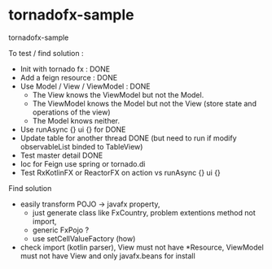 # tornadofx-sample
tornadofx-sample

To test / find solution :
- Init with tornado fx : DONE
- Add a feign resource : DONE
- Use Model / View / ViewModel : DONE
    - The View knows the ViewModel but not the Model.
    - The ViewModel knows the Model but not the View (store state and operations of the view)
    - The Model knows neither.
- Use runAsync {} ui {} for DONE
- Update table for another thread DONE (but need to run if modify observableList binded to TableView)
- Test master detail DONE
- Ioc for Feign use spring or tornado.di
- Test RxKotlinFX or ReactorFX on action vs runAsync {} ui {}


Find solution
- easily transform POJO -> javafx property,
    - just generate class like FxCountry, problem extentions method not import,
    - generic FxPojo<xxx>  ?
    - use setCellValueFactory (how)
- check import (kotlin parser), View must not have *Resource, ViewModel must not have View and only javafx.beans for install



